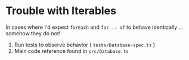 # Trouble with Iterables

In cases where I'd expect `forEach` and `for .. of` to behave identically ... somehow they do not!

1. Run tests to observe behavior ( `tests/Database-spec.ts` )
2. Main code reference found in `src/Database.ts`